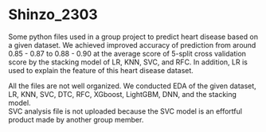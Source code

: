 # Shinzo_2303
Some python files used in a group project to predict heart disease based on a given dataset. 
We achieved improved accuracy of prediction from around 0.85 - 0.87 to 0.88 - 0.90 at the average score of 5-split cross validation score by the stacking model of LR, KNN, SVC, and RFC. In addition, LR is used to explain the feature of this heart disease dataset. 

All the files are not well organized. 
We conducted EDA of the given dataset, LR, KNN, SVC, DTC, RFC, XGboost, LightGBM, DNN, and the stacking model.   
SVC analysis file is not uploaded because the SVC model is an effortful product made by another group member. 
